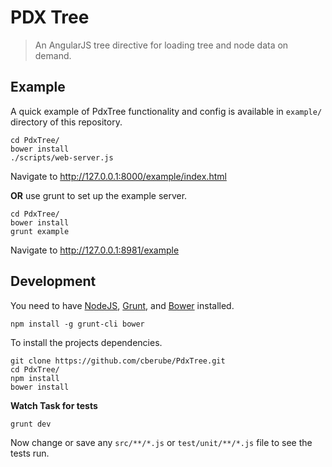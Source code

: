 # PDX Tree

> An AngularJS tree directive for loading tree and node data on demand.

## Example

A quick example of PdxTree functionality and config is available in `example/` directory of this repository.

```
cd PdxTree/
bower install
./scripts/web-server.js
```

Navigate to <http://127.0.0.1:8000/example/index.html>

**OR** use grunt to set up the example server.

```
cd PdxTree/
bower install
grunt example
```

Navigate to <http://127.0.0.1:8981/example>

## Development

You need to have [NodeJS](http://nodejs.org), [Grunt](http://gruntjs.com), and [Bower](http://bower.io) installed.

`npm install -g grunt-cli bower`

To install the projects dependencies.

```
git clone https://github.com/cberube/PdxTree.git
cd PdxTree/
npm install
bower install
```

**Watch Task for tests**

`grunt dev`

Now change or save any `src/**/*.js` or `test/unit/**/*.js` file to see the tests run.